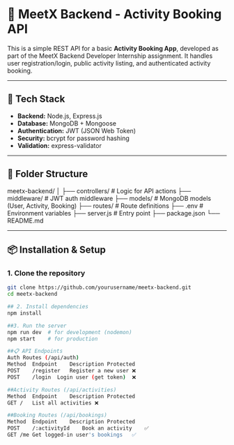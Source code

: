 # 🏏 MeetX Backend - Activity Booking API

This is a simple REST API for a basic **Activity Booking App**, developed as part of the MeetX Backend Developer Internship assignment. It handles user registration/login, public activity listing, and authenticated activity booking.

---

## 🚀 Tech Stack

- **Backend:** Node.js, Express.js
- **Database:** MongoDB + Mongoose
- **Authentication:** JWT (JSON Web Token)
- **Security:** bcrypt for password hashing
- **Validation:** express-validator

---

## 📁 Folder Structure
meetx-backend/
│
├── controllers/ # Logic for API actions
├── middleware/ # JWT auth middleware
├── models/ # MongoDB models (User, Activity, Booking)
├── routes/ # Route definitions
├── .env # Environment variables
├── server.js # Entry point
├── package.json
└── README.md

---

## 📦 Installation & Setup

### 1. Clone the repository

```bash
git clone https://github.com/yourusername/meetx-backend.git
cd meetx-backend

## 2. Install dependencies
npm install

##3. Run the server
npm run dev  # for development (nodemon)
npm start    # for production

##📋 API Endpoints
Auth Routes (/api/auth)
Method	Endpoint	Description	Protected
POST	/register	Register a new user	❌
POST	/login	Login user (get token)	❌

##Activity Routes (/api/activities)
Method	Endpoint	Description	Protected
GET	/	List all activities	❌

##Booking Routes (/api/bookings)
Method	Endpoint	Description	Protected
POST	/:activityId	Book an activity	✅
GET	/me	Get logged-in user's bookings	✅
